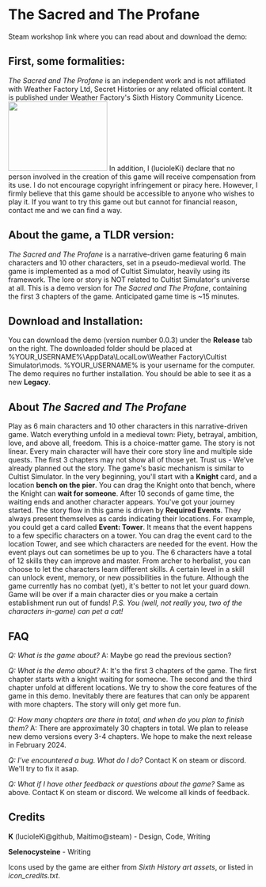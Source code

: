 
# The Sacred and The Profane



Steam workshop link where you can read about and download the demo: 



## First, some formalities:


*The Sacred and The Profane* is an independent work and is not affiliated with Weather Factory Ltd, Secret Histories or any related official content. 
It is published under Weather Factory's Sixth History Community Licence. 
<img src = "https://weatherfactory.biz/wp-content/uploads/2022/11/sixth-history-logo-text-black.png" width = "200" height = "140">
In addition, I (lucioleKi) declare that no person involved in the creation of this game will receive compensation from its use. 
I do not encourage copyright infringement or piracy here. However, I firmly believe that this game should be accessible to anyone who wishes to play it. If you want to try this game out but cannot for financial reason, contact me and we can find a way.

## About the game, a TLDR version:

*The Sacred and The Profane* is a narrative-driven game featuring 6 main characters and 10 other characters, set in a pseudo-medieval world. The game is implemented as a mod of Cultist Simulator, heavily using its framework. The lore or story is NOT related to Cultist Simulator's universe at all.
This is a demo version for *The Sacred and The Profane*, containing the first 3 chapters of the game. Anticipated game time is ~15 minutes.

## Download and Installation:

You can download the demo (version number 0.0.3) under the **Release** tab on the right. The downloaded folder should be placed at %YOUR_USERNAME%\AppData\LocalLow\Weather Factory\Cultist Simulator\mods. %YOUR_USERNAME% is your username for the computer. The demo requires no further installation. You should be able to see it as a new **Legacy**. 

## About *The Sacred and The Profane*
Play as 6 main characters and 10 other characters in this narrative-driven game. Watch everything unfold in a medieval town: Piety, betrayal, ambition, love, and above all, freedom.
This is a choice-matter game. The story is not linear. Every main character will have their core story line and multiple side quests. The first 3 chapters may not show all of those yet. Trust us - We've already planned out the story.
The game's basic mechanism is similar to Cultist Simulator. In the very beginning, you'll start with a **Knight** card, and a location **bench on the pier**. You can drag the Knight onto that bench, where the Knight can **wait for someone**. After 10 seconds of game time, the waiting ends and another character appears. You've got your journey started.
The story flow in this game is driven by **Required Events**. They always present themselves as cards indicating their locations. For example, you could get a card called **Event: Tower**. It means that the event happens to a few specific characters on a tower. You can drag the event card to the location Tower, and see which characters are needed for the event. How the event plays out can sometimes be up to you. 
The 6 characters have a total of 12 skills they can improve and master. From archer to herbalist, you can choose to let the characters learn different skills. A certain level in a skill can unlock event, memory, or new possibilities in the future.
Although the game currently has no combat (yet), it's better to not let your guard down. Game will be over if a main character dies or you make a certain establishment run out of funds!
*P.S. You (well, not really you, two of the characters in-game) can pet a cat!*


## FAQ
*Q: What is the game about?*
A: Maybe go read the previous section?

*Q: What is the demo about?*
A: It's the first 3 chapters of the game. The first chapter starts with a knight waiting for someone. The second and the third chapter unfold at different locations. We try to show the core features of the game in this demo. Inevitably there are features that can only be apparent with more chapters. The story will only get more fun.

*Q: How many chapters are there in total, and when do you plan to finish them?*
A: There are approximately 30 chapters in total. We plan to release new demo versions every 3-4 chapters. We hope to make the next release in February 2024.

*Q: I've encountered a bug. What do I do?*
Contact K on steam or discord. We'll try to fix it asap.

*Q: What if I have other feedback or questions about the game?*
Same as above. Contact K on steam or discord. We welcome all kinds of feedback.

## Credits
**K** (lucioleKi@github, Maitimo@steam) - Design, Code, Writing

**Selenocysteine** - Writing

Icons used by the game are either from *Sixth History art assets*, or listed in *icon_credits.txt*.


